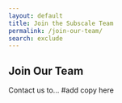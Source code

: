 ```yaml
---
layout: default
title: Join the Subscale Team
permalink: /join-our-team/
search: exclude
---
```

<script charset="utf-8" type="text/javascript" src="//js.hsforms.net/forms/shell.js"></script>
<div class="container">
  <h2>Join Our Team</h2>
  <p>Contact us to... #add copy here</p>
  <div>
        <script>
          var callback = function(){
            // Handler when the DOM is fully loaded
              hbspt.forms.create({
              portalId: "6283207",
              formId: "2caade00-9a08-4fce-8f60-594eb60349e4"
            });
          };

          if (
              document.readyState === "complete" ||
              (document.readyState !== "loading" && !document.documentElement.doScroll)
          ) {
            callback();
          } else {
            document.addEventListener("DOMContentLoaded", callback);
          }
            
        </script>
     </div>
   </div>
 
<style>
  h1 {
    margin: 3rem 0 2rem;

  }
  form {
    background-color: white;
  }
  .container {
     margin: 10px auto;
     max-width: 80%;
     background-color: rgba(255,255,255,0.9);
     padding: 2rem;
   }

   .container h2, 
   .container p {
    color: black;
   }

   [style*="--aspect-ratio"] > :first-child {
     width: 100%;
   }
   [style*="--aspect-ratio"] > img {  
     height: auto;
   } 
   @supports (--custom:property) {
     [style*="--aspect-ratio"] {
       position: relative;
     }
     [style*="--aspect-ratio"]::before {
       content: "";
       display: block;
       padding-bottom: calc(100% / (var(--aspect-ratio)));
     }  
     [style*="--aspect-ratio"] > :first-child {
       position: absolute;
       top: 0;
       left: 0;
       height: 100%;
     }  
</style>
